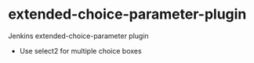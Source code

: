extended-choice-parameter-plugin
================================

Jenkins extended-choice-parameter plugin

* Use select2 for multiple choice boxes
